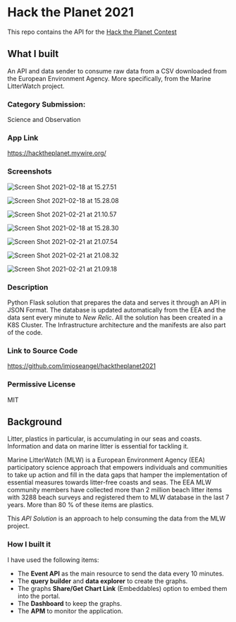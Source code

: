 # Hack the Planet 2021

This repo contains the API for the [Hack the Planet Contest](https://dev.to/devteam/announcing-the-new-relic-hack-the-planet-contest-on-dev-5d)

## What I built

An API and data sender to consume raw data from a CSV downloaded from the European Environment Agency. More specifically, from the Marine LitterWatch project.

### Category Submission: 

Science and Observation

### App Link

https://hacktheplanet.mywire.org/

### Screenshots

![Screen Shot 2021-02-18 at 15.27.51](https://www.therelicans.com/remoteimages/uploads/articles/dcv9km7tr6f8ya44btbi.png)

![Screen Shot 2021-02-18 at 15.28.08](https://www.therelicans.com/remoteimages/uploads/articles/csf9tkzfzcs6dpohfz6t.png)

![Screen Shot 2021-02-21 at 21.10.57](https://www.therelicans.com/remoteimages/uploads/articles/18v5sb4s4k8fia6plr4o.png) 

![Screen Shot 2021-02-18 at 15.28.30](https://www.therelicans.com/remoteimages/uploads/articles/sazxwhz8n5mgmbywdgon.png)

![Screen Shot 2021-02-21 at 21.07.54](https://www.therelicans.com/remoteimages/uploads/articles/w0s9pzdmza8j4xc79nct.png)

![Screen Shot 2021-02-21 at 21.08.32](https://www.therelicans.com/remoteimages/uploads/articles/bqstxrcdyozqnmsful0o.png)

![Screen Shot 2021-02-21 at 21.09.18](https://www.therelicans.com/remoteimages/uploads/articles/ssrnfa92jcrfrqajmnk0.png)

### Description

Python Flask solution that prepares the data and serves it through an API in JSON Format. The database is updated automatically from the EEA and the data sent every minute to *New Relic*. All the solution has been created in a K8S Cluster. The Infrastructure architecture and the manifests are also part of the code.

### Link to Source Code

https://github.com/imjoseangel/hacktheplanet2021

### Permissive License

MIT

## Background

Litter, plastics in particular, is accumulating in our seas and coasts. Information and data on marine litter is essential for tackling it.

Marine LitterWatch (MLW) is a European Environment Agency (EEA) participatory science approach that empowers individuals and communities to take up action and fill in the data gaps that hamper the implementation of essential measures towards litter-free coasts and seas. The EEA MLW community members have collected more than 2 million beach litter items with 3288 beach surveys and registered them to MLW database in the last 7 years. More than 80 % of these items are plastics.

This *API Solution* is an approach to help consuming the data from the MLW project.

### How I built it
 
I have used the following items:

* The **Event API** as the main resource to send the data every 10 minutes.
* The **query builder** and **data explorer** to create the graphs.
* The graphs **Share/Get Chart Link** (Embeddables) option to embed them into the portal.
* The **Dashboard** to keep the graphs.
* The **APM** to monitor the application.
